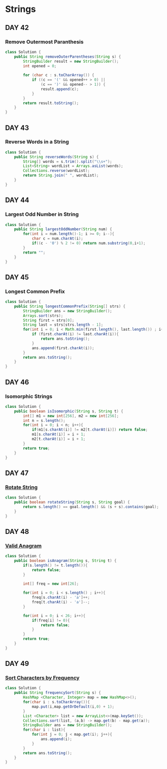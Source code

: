 # Strings
## DAY 42
### Remove Outermost Paranthesis
```java
class Solution {
    public String removeOuterParentheses(String s) {
        StringBuilder result = new StringBuilder();
        int opened = 0;
        
        for (char c : s.toCharArray()) {
            if ((c == '(' && opened++ > 0) || 
                (c == ')' && opened-- > 1)) {
                result.append(c);
            }
        }
        return result.toString();
    }
}
```
## DAY 43
### Reverse Words in a String
```java
class Solution {
    public String reverseWords(String s) {
        String[] words = s.trim().split("\\s+");
        List<String> wordList = Arrays.asList(words);
        Collections.reverse(wordList);
        return String.join(" ", wordList);
    }
}
```
## DAY 44
### Largest Odd Number in String
```java
class Solution {
    public String largestOddNumber(String num) {
        for(int i = num.length()-1; i >= 0; i--){
            char c = num.charAt(i);
            if((c - '0') % 2 != 0) return num.substring(0,i+1);
        } 
        return "";
    }
}
```
## DAY 45
### Longest Common Prefix
```java
class Solution {
    public String longestCommonPrefix(String[] strs) {
        StringBuilder ans = new StringBuilder();
        Arrays.sort(strs);
        String first = strs[0];
        String last = strs[strs.length - 1];
        for(int i = 0; i < Math.min(first.length(), last.length()) ; i++){
            if (first.charAt(i) != last.charAt(i)){
                return ans.toString();
            }
            ans.append(first.charAt(i));
        }
        return ans.toString();
    }
}
```

## DAY 46
### Isomorphic Strings
```java
class Solution {
    public boolean isIsomorphic(String s, String t) {
        int[] m1 = new int[256], m2 = new int[256];
        int n = s.length();
        for(int i = 0; i < n; i++){
            if(m1[s.charAt(i)] != m2[t.charAt(i)]) return false;
            m1[s.charAt(i)] = i + 1;
            m2[t.charAt(i)] = i + 1;
        }
        return true;
    }
}
```
## DAY 47
### [Rotate String](https://leetcode.com/problems/rotate-string/)
```java
class Solution {
    public boolean rotateString(String s, String goal) {
        return s.length() == goal.length() && (s + s).contains(goal);
    }
}
```
## DAY 48
### [Valid Anagram](https://leetcode.com/problems/valid-anagram/)
```java
class Solution {
    public boolean isAnagram(String s, String t) {
        if(s.length() != t.length()){
            return false;
        }
        
        int[] freq = new int[26];

        for(int i = 0; i < s.length() ; i++){
            freq[s.charAt(i) - 'a']++;
            freq[t.charAt(i) - 'a']--;
        }

        for(int i = 0; i < 26; i++){
            if(freq[i] != 0){
                return false;
            }
        }
        return true;
    }
}
```
## DAY 49
### [Sort Characters by Frequency](https://leetcode.com/problems/sort-characters-by-frequency/description/)
```java
class Solution {
    public String frequencySort(String s) {
        HashMap <Character, Integer> map = new HashMap<>();
        for(char i : s.toCharArray()){
            map.put(i,map.getOrDefault(i,0) + 1);
        }
        List <Character> list = new ArrayList<>(map.keySet());
        Collections.sort(list, (a,b) -> map.get(b) - map.get(a));
        StringBuilder ans = new StringBuilder();
        for(char i : list){
            for(int j = 0; j < map.get(i); j++){
                ans.append(i);
            }
        }
        return ans.toString();
    }
}
```
